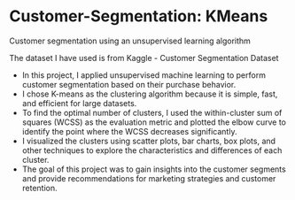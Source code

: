 # Customer-Segmentation: KMeans
Customer segmentation using an unsupervised learning algorithm

The dataset I have used is from Kaggle - Customer Segmentation Dataset 
- In this project, I applied unsupervised machine learning to perform customer segmentation based on their purchase behavior.
- I chose K-means as the clustering algorithm because it is simple, fast, and efficient for large datasets.
- To find the optimal number of clusters, I used the within-cluster sum of squares (WCSS) as the evaluation metric and plotted the elbow curve to identify the point where the WCSS decreases significantly.
- I visualized the clusters using scatter plots, bar charts, box plots, and other techniques to explore the characteristics and differences of each cluster.
- The goal of this project was to gain insights into the customer segments and provide recommendations for marketing strategies and customer retention.
